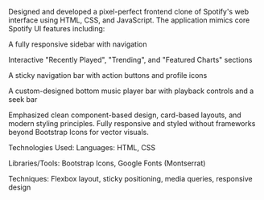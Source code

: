 Designed and developed a pixel-perfect frontend clone of Spotify's web interface using HTML, CSS, and JavaScript. The application mimics core Spotify UI features including:

A fully responsive sidebar with navigation

Interactive "Recently Played", "Trending", and "Featured Charts" sections

A sticky navigation bar with action buttons and profile icons

A custom-designed bottom music player bar with playback controls and a seek bar

Emphasized clean component-based design, card-based layouts, and modern styling principles. Fully responsive and styled without frameworks beyond Bootstrap Icons for vector visuals.


Technologies Used:
Languages: HTML, CSS

Libraries/Tools: Bootstrap Icons, Google Fonts (Montserrat)

Techniques: Flexbox layout, sticky positioning, media queries, responsive design

